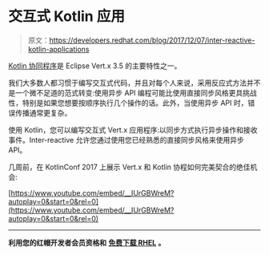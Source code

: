 # 交互式 Kotlin 应用

> 原文：<https://developers.redhat.com/blog/2017/12/07/inter-reactive-kotlin-applications>

[Kotlin 协同程序](http://vertx.io/docs/vertx-lang-kotlin-coroutines/kotlin/)是 Eclipse Vert.x 3.5 的主要特性之一。

我们大多数人都习惯于编写交互式代码，并且对每个人来说，采用反应式方法并不是一个微不足道的范式转变:使用异步 API 编程可能比使用直接同步风格更具挑战性，特别是如果您想要按顺序执行几个操作的话。此外，当使用异步 API 时，错误传播通常更复杂。

使用 Kotlin，您可以编写交互式 Vert.x 应用程序:以同步方式执行异步操作和接收事件。Inter-reactive 允许您通过使用您已经熟悉的直接同步风格来使用异步 API。

几周前，在 KotlinConf 2017 上展示 Vert.x 和 Kotlin 协程如何完美契合的绝佳机会:

[https://www.youtube.com/embed/__IUrGBWreM?autoplay=0&start=0&rel=0](https://www.youtube.com/embed/__IUrGBWreM?autoplay=0&start=0&rel=0)

* * *

**利用您的红帽开发者会员资格和** [**免费下载 RHEL**](http://developers.redhat.com/products/rhel/download/) **。**